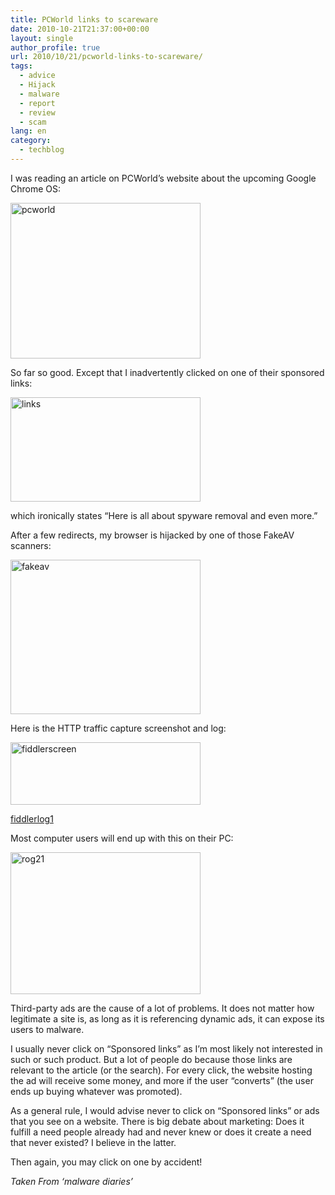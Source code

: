 ```yaml
---
title: PCWorld links to scareware
date: 2010-10-21T21:37:00+00:00
layout: single
author_profile: true
url: 2010/10/21/pcworld-links-to-scareware/
tags:
  - advice
  - Hijack
  - malware
  - report
  - review
  - scam
lang: en
category: 
  - techblog
---
```

I was reading an article on PCWorld’s website about the upcoming Google Chrome OS:

[<img title="pcworld" border="0" alt="pcworld" src="http://lh3.ggpht.com/_vaUVXcmC3OI/TMCrQeAh5MI/AAAAAAAAC1o/RAy8VsvRjhc/pcworld_thumb%5B1%5D.png?imgmax=800" width="304" height="249" />](http://lh3.ggpht.com/_vaUVXcmC3OI/TMCrNYcVI8I/AAAAAAAAC1k/LB5WE5OM3Yw/s1600-h/pcworld%5B3%5D.png)

So far so good. Except that I inadvertently clicked on one of their sponsored links:

[<img title="links" border="0" alt="links" src="http://lh5.ggpht.com/_vaUVXcmC3OI/TMCrUlRGtrI/AAAAAAAAC1w/nAVMIJXaHnI/links_thumb%5B2%5D.png?imgmax=800" width="304" height="167" />](http://lh3.ggpht.com/_vaUVXcmC3OI/TMCrRir42WI/AAAAAAAAC1s/2zp-qBzEGRM/s1600-h/links%5B4%5D.png)

which ironically states “Here is all about spyware removal and even more.”

After a few redirects, my browser is hijacked by one of those FakeAV scanners:

[<img title="fakeav" border="0" alt="fakeav" src="http://lh5.ggpht.com/_vaUVXcmC3OI/TMCrZ4-9zhI/AAAAAAAAC14/sgglI704x1c/fakeav_thumb%5B1%5D.png?imgmax=800" width="304" height="247" />](http://lh4.ggpht.com/_vaUVXcmC3OI/TMCrXvBFAzI/AAAAAAAAC10/es598LwRY-U/s1600-h/fakeav%5B3%5D.png)

Here is the HTTP traffic capture screenshot and log:

[<img title="fiddlerscreen" border="0" alt="fiddlerscreen" src="http://lh6.ggpht.com/_vaUVXcmC3OI/TMCrdvwruFI/AAAAAAAAC2A/kz9BPXKjL6M/fiddlerscreen_thumb%5B1%5D.png?imgmax=800" width="304" height="100" />](http://lh6.ggpht.com/_vaUVXcmC3OI/TMCrcBlxdlI/AAAAAAAAC18/oGrEODMZyP4/s1600-h/fiddlerscreen%5B3%5D.png)

[fiddlerlog1](http://blogs.paretologic.com/malwarediaries/images/2010/10/fiddlerlog1.txt)

Most computer users will end up with this on their PC:

[<img title="rog21" border="0" alt="rog21" src="http://lh3.ggpht.com/_vaUVXcmC3OI/TMCrlYNh9wI/AAAAAAAAC2I/Axw7gJ09_H4/rog21_thumb%5B1%5D.png?imgmax=800" width="304" height="227" />](http://lh5.ggpht.com/_vaUVXcmC3OI/TMCrihrSJ5I/AAAAAAAAC2E/RCO00hHjQck/s1600-h/rog21%5B3%5D.png)

Third-party ads are the cause of a lot of problems. It does not matter how legitimate a site is, as long as it is referencing dynamic ads, it can expose its users to malware.

I usually never click on “Sponsored links” as I’m most likely not interested in such or such product. But a lot of people do because those links are relevant to the article (or the search). For every click, the website hosting the ad will receive some money, and more if the user “converts” (the user ends up buying whatever was promoted).

As a general rule, I would advise never to click on “Sponsored links” or ads that you see on a website. There is big debate about marketing: Does it fulfill a need people already had and never knew or does it create a need that never existed? I believe in the latter.

Then again, you may click on one by accident!

_Taken From ‘malware diaries’_